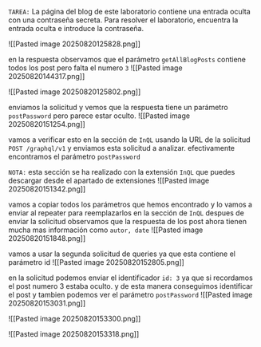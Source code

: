 `TAREA:` La página del blog de este laboratorio contiene una entrada oculta con una contraseña secreta. Para resolver el laboratorio, encuentra la entrada oculta e introduce la contraseña.


![[Pasted image 20250820125828.png]]

en la respuesta observamos que el parámetro `getAllBlogPosts` contiene todos los post pero falta el numero `3`
![[Pasted image 20250820144317.png]]


![[Pasted image 20250820125802.png]]

enviamos la solicitud y vemos que la respuesta tiene un parámetro `postPassword` pero parece estar oculto.
![[Pasted image 20250820151254.png]]

vamos a verificar esto en la sección de `InQL` usando la URL de la solicitud `POST /graphql/v1` y enviamos esta solicitud a analizar. efectivamente encontramos el parámetro `postPassword`

`NOTA:` esta sección se ha realizado con la extensión `InQL` que puedes descargar desde el apartado de extensiones 
![[Pasted image 20250820151342.png]]

vamos a copiar todos los parámetros que hemos encontrado y lo vamos a enviar al repeater para reemplazarlos en la sección de `InQL` despues de enviar la solicitud observamos que la respuesta de los post ahora tienen mucha mas información como `autor, date` 
![[Pasted image 20250820151848.png]]

vamos a usar la segunda solicitud de queries ya que esta contiene el parámetro id
![[Pasted image 20250820152805.png]]

en la solicitud podemos enviar el identificador `id: 3` ya que si recordamos el post numero 3 estaba oculto. y de esta manera conseguimos identificar el post y tambien podemos ver el parámetro `postPassword` 
![[Pasted image 20250820153031.png]]


![[Pasted image 20250820153300.png]]

![[Pasted image 20250820153318.png]]